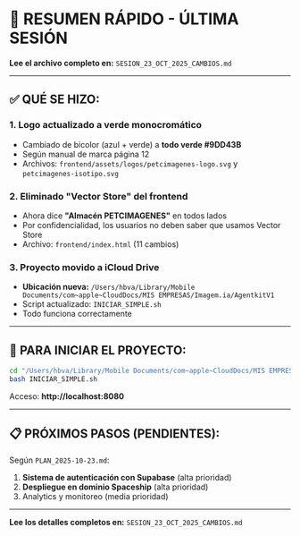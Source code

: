 # 🚀 RESUMEN RÁPIDO - ÚLTIMA SESIÓN

**Lee el archivo completo en:** `SESION_23_OCT_2025_CAMBIOS.md`

---

## ✅ QUÉ SE HIZO:

### 1. Logo actualizado a verde monocromático
- Cambiado de bicolor (azul + verde) a **todo verde #9DD43B**
- Según manual de marca página 12
- Archivos: `frontend/assets/logos/petcimagenes-logo.svg` y `petcimagenes-isotipo.svg`

### 2. Eliminado "Vector Store" del frontend
- Ahora dice **"Almacén PETCIMAGENES"** en todos lados
- Por confidencialidad, los usuarios no deben saber que usamos Vector Store
- Archivo: `frontend/index.html` (11 cambios)

### 3. Proyecto movido a iCloud Drive
- **Ubicación nueva:** `/Users/hbva/Library/Mobile Documents/com~apple~CloudDocs/MIS EMPRESAS/Imagem.ia/AgentkitV1`
- Script actualizado: `INICIAR_SIMPLE.sh`
- Todo funciona correctamente

---

## 🚀 PARA INICIAR EL PROYECTO:

```bash
cd "/Users/hbva/Library/Mobile Documents/com~apple~CloudDocs/MIS EMPRESAS/Imagem.ia/AgentkitV1"
bash INICIAR_SIMPLE.sh
```

Acceso: **http://localhost:8080**

---

## 📋 PRÓXIMOS PASOS (PENDIENTES):

Según `PLAN_2025-10-23.md`:

1. **Sistema de autenticación con Supabase** (alta prioridad)
2. **Despliegue en dominio Spaceship** (alta prioridad)
3. Analytics y monitoreo (media prioridad)

---

**Lee los detalles completos en:** `SESION_23_OCT_2025_CAMBIOS.md`
